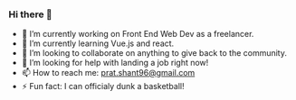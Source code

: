### Hi there 👋


- 🔭 I’m currently working on Front End Web Dev as a freelancer.
- 🌱 I’m currently learning Vue.js and react.
- 👯 I’m looking to collaborate on anything to give back to the community. 
- 🤔 I’m looking for help with landing a job right now!
- 📫 How to reach me: prat.shant96@gmail.com
- ⚡ Fun fact: I can officialy dunk a basketball!

